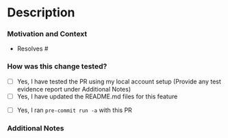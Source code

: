 # Description

<!--
🛑 Please open an issue first to discuss any significant work and flesh out details/direction - we would hate for your time to be wasted.
Consult the [CONTRIBUTING](https://github.com/aws-samples/psp-reusable-artifacts/blob/main/CONTRIBUTING.md#contributing-via-pull-requests) guide for submitting pull-requests.

A brief description of the change being made with this pull request.
-->

### Motivation and Context

<!-- What inspired you to submit this pull request? -->
- Resolves #<issue-number>

### How was this change tested?

- [ ] Yes, I have tested the PR using my local account setup (Provide any test evidence report under Additional Notes)
- [ ] Yes, I have updated the README.md files for this feature
<!-- - [ ] Yes, I have updated the [docs](https://github.com/aws-samples/psp-reusable-artifacts/tree/main/docs) for this feature -->
- [ ] Yes, I ran `pre-commit run -a` with this PR

### Additional Notes

<!-- Anything else we should know when reviewing? -->
